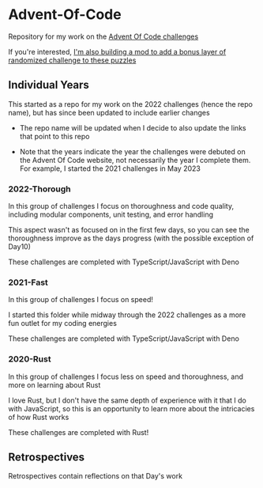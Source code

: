 # Advent-Of-Code

Repository for my work on the [Advent Of Code challenges](https://adventofcode.com/)

If you're interested, [I'm also building a mod to add a bonus layer of randomized challenge to these puzzles](https://github.com/kaBeech/Advent-Of-Code-QSLs-Mod)

## Individual Years

This started as a repo for my work on the 2022 challenges (hence the repo name), but has since been updated to include earlier changes

- The repo name will be updated when I decide to also update the links that point to this repo

- Note that the years indicate the year the challenges were debuted on the Advent Of Code website, not necessarily the year I complete them. For example, I started the 2021 challenges in May 2023

### 2022-Thorough

In this group of challenges I focus on thoroughness and code quality, including modular components, unit testing, and error handling

This aspect wasn't as focused on in the first few days, so you can see the thoroughness improve as the days progress (with the possible exception of Day10)

These challenges are completed with TypeScript/JavaScript with Deno

### 2021-Fast

In this group of challenges I focus on speed!

I started this folder while midway through the 2022 challenges as a more fun outlet for my coding energies

These challenges are completed with TypeScript/JavaScript with Deno

### 2020-Rust

In this group of challenges I focus less on speed and thoroughness, and more on learning about Rust

I love Rust, but I don't have the same depth of experience with it that I do with JavaScript, so this is an opportunity to learn more about the intricacies of how Rust works

These challenges are completed with Rust!

## Retrospectives

Retrospectives contain reflections on that Day's work
